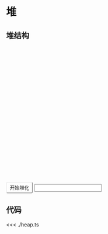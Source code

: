 # 堆


## 堆结构

<div class="svg-container">
  <svg id="heap"></svg>
</div>
<button id="heapifyButton" class="btn">开始堆化</button>

<input />

## 代码

<<< ./heap.ts

<script setup>

import { onMounted } from 'vue'
import { MinHeap } from './heap.ts'

onMounted(() => {


 const data = [15, 7, 19, 3, 12, 9, 2, 18, 14, 5, 20, 11]
      const svg = document.getElementById("heap");
      const nodeRadius = 20;
      const nodeSpacing = 80;

      let isAnimating = false;
      let animationStartTime;
      const duration = 1000; // 动画持续1秒

      function drawNode(x, y, value) {
        const node = document.createElementNS(
          "http://www.w3.org/2000/svg",
          "circle"
        );
        node.setAttribute("cx", x);
        node.setAttribute("cy", y);
        node.setAttribute("r", nodeRadius);
        node.setAttribute("class", "node");
        svg.appendChild(node);

        const text = document.createElementNS(
          "http://www.w3.org/2000/svg",
          "text"
        );
        text.setAttribute("x", x);
        text.setAttribute("y", y + 5);
        text.setAttribute("text-anchor", "middle");
        text.textContent = value;
        svg.appendChild(text);
      }

      function drawLine(x1, y1, x2, y2) {
        const line = document.createElementNS(
          "http://www.w3.org/2000/svg",
          "line"
        );
        line.setAttribute("x1", x1);
        line.setAttribute("y1", y1);
        line.setAttribute("x2", x2);
        line.setAttribute("y2", y2);
        line.setAttribute("class", "line");
        svg.appendChild(line);
      }

      function startSwap(index1, index2) {
        // if (isAnimating) return;

        return new Promise((r) => {
          const node1 = svg.querySelectorAll("circle")[index1];
          const node2 = svg.querySelectorAll("circle")[index2];
          const text1 = svg.querySelectorAll("text")[index1];
          const text2 = svg.querySelectorAll("text")[index2];

          const x1 = parseFloat(node1.getAttribute("cx"));
          const x2 = parseFloat(node2.getAttribute("cx"));
          const y1 = parseFloat(node1.getAttribute("cy"));
          const y2 = parseFloat(node2.getAttribute("cy"));

          // 转换为数组索引（输入1对应索引0）

          isAnimating = true;
          animationStartTime = performance.now();

          // 记录初始位置

          function animate(timestamp) {
            const elapsed = timestamp - animationStartTime;
            const progress = Math.min(elapsed / duration, 1);

            // 使用缓动函数提升动画效果
            const easeProgress =
              progress < 0.5
                ? 2 * progress * progress
                : 1 - Math.pow(-2 * progress + 2, 2) / 2;

            // 更新位置
            const currentX1 = x1 + (x2 - x1) * easeProgress;
            const currentY1 = y1 + (y2 - y1) * easeProgress;
            const currentX2 = x2 + (x1 - x2) * easeProgress;
            const currentY2 = y2 + (y1 - y2) * easeProgress;

            node1.setAttribute("cx", currentX1);
            node1.setAttribute("cy", currentY1);
            text1.setAttribute("x", currentX1);
            text1.setAttribute("y", currentY1 + 5);

            node2.setAttribute("cx", currentX2);
            node2.setAttribute("cy", currentY2);
            text2.setAttribute("x", currentX2);
            text2.setAttribute("y", currentY2 + 5);

            if (progress < 1) {
              requestAnimationFrame(animate);
            } else {
              r();
            }
          }

          requestAnimationFrame(animate);
        });
      }

      function updateVisualization(arr) {
        // 清除现有节点和线条
        while (svg.firstChild) {
          svg.removeChild(svg.firstChild);
        }

        const svgNS = "http://www.w3.org/2000/svg";
        const nodeRadius = 20;
        const verticalSpacing = 80;
        const horizontalSpacing = 80;

        // Calculate tree height
        const treeHeight = Math.ceil(Math.log2(arr.length + 1));

        console.log('tree height', treeHeight);
        svg.setAttribute('height', treeHeight * verticalSpacing)

        // Calculate node positions using BFS
        const positions = [];
        if (arr.length === 0) return;

        // Root node position
        // const svgWidth = Math.pow(2, treeHeight) * horizontalSpacing;
        const svgWidth = svg.clientWidth
        const svgHeight = treeHeight * verticalSpacing + 100;
        positions[0] = { x: svgWidth / 2, y: 50 };

        const queue = [0];
        while (queue.length > 0) {
          const i = queue.shift();
          const level = Math.floor(Math.log2(i + 1));
          const currentSpacing = svgWidth / Math.pow(2, level + 2);

          // Left child
          const leftIdx = 2 * i + 1;
          if (leftIdx < arr.length) {
            positions[leftIdx] = {
              x: positions[i].x - currentSpacing,
              y: positions[i].y + verticalSpacing,
            };
            queue.push(leftIdx);
          }

          // Right child
          const rightIdx = 2 * i + 2;
          if (rightIdx < arr.length) {
            positions[rightIdx] = {
              x: positions[i].x + currentSpacing,
              y: positions[i].y + verticalSpacing,
            };
            queue.push(rightIdx);
          }
        }


          // 重新绘制线条
          for (let i = 0; i < arr.length; i++) {
          const parentIndex = Math.floor((i - 1) / 2);
          if (parentIndex >= 0) {
            drawLine(
              positions[parentIndex].x,
              positions[parentIndex].y,
              positions[i].x,
              positions[i].y
            );
          }
        }

        // 重新绘制节点
        for (let i = 0; i < arr.length; i++) {
          drawNode(positions[i].x, positions[i].y, arr[i]);
        }

        return
        // Draw connections first
        for (let i = 0; i < arr.length; i++) {
          if (!positions[i]) continue;

          // Draw line to left child
          const leftChild = 2 * i + 1;
          if (leftChild < arr.length && positions[leftChild]) {
            const line = document.createElementNS(svgNS, "line");
            line.setAttribute("x1", positions[i].x);
            line.setAttribute("y1", positions[i].y);
            line.setAttribute("x2", positions[leftChild].x);
            line.setAttribute("y2", positions[leftChild].y);
            line.setAttribute("stroke", "black");
            svg.appendChild(line);
          }

          // Draw line to right child
          const rightChild = 2 * i + 2;
          if (rightChild < arr.length && positions[rightChild]) {
            const line = document.createElementNS(svgNS, "line");
            line.setAttribute("x1", positions[i].x);
            line.setAttribute("y1", positions[i].y);
            line.setAttribute("x2", positions[rightChild].x);
            line.setAttribute("y2", positions[rightChild].y);
            line.setAttribute("stroke", "black");
            svg.appendChild(line);
          }
        }

        // Draw nodes
        for (let i = 0; i < arr.length; i++) {
          if (!positions[i]) continue;

          // Draw node circle
          const circle = document.createElementNS(svgNS, "circle");
          circle.setAttribute("cx", positions[i].x);
          circle.setAttribute("cy", positions[i].y);
          circle.setAttribute("r", nodeRadius);
          circle.setAttribute("fill", "white");
          circle.setAttribute("stroke", "black");
          svg.appendChild(circle);

          // Draw node text
          const text = document.createElementNS(svgNS, "text");
          text.setAttribute("x", positions[i].x);
          text.setAttribute("y", positions[i].y);
          text.setAttribute("text-anchor", "middle");
          text.setAttribute("dominant-baseline", "middle");
          text.setAttribute("fill", "black");
          text.textContent = arr[i];
          svg.appendChild(text);
        }

        return;

        const positions1 = [];
        const levels = Math.floor(Math.log2(arr.length)) + 1;
        const startX = svg.clientWidth / 2;
        const startY = 50;

        // 重新计算每个节点的位置
        for (let i = 0; i < arr.length; i++) {
          const level = Math.floor(Math.log2(i + 1));
          const indexInLevel = i - (Math.pow(2, level) - 1);
          const count = Math.floor(Math.pow(2, level) / 2);

          console.log("count", i, level, count, indexInLevel);

          const x =
            startX +
            (indexInLevel >= count ? 1 : -1) *
              nodeSpacing *
              level *
              Math.abs(count - indexInLevel === 0 ? 1 : count - indexInLevel);
          const y = startY + level * nodeSpacing;
          positions.push({ x, y });
        }

        // 重新绘制线条
        for (let i = 0; i < arr.length; i++) {
          const parentIndex = Math.floor((i - 1) / 2);
          if (parentIndex >= 0) {
            drawLine(
              positions[parentIndex].x,
              positions[parentIndex].y,
              positions[i].x,
              positions[i].y
            );
          }
        }

        // 重新绘制节点
        for (let i = 0; i < arr.length; i++) {
          drawNode(positions[i].x, positions[i].y, arr[i]);
        }
      }

      // 在页面加载时展示初始数据的树形结构
      updateVisualization(data);

      function buildHeap(originItems) {
        const items = [...originItems];
        const orders = [];
        const maxIndex = items.length - 1;
        // 从最后一个非叶子节点开始，自上而下式堆化
        for (let i = (maxIndex - 1) >>> 1; i >= 0; --i) {
          let ni = i;
          // 自上而下式堆化
          while (true) {
            let minIndex = ni;
            const leftChildIndex = minIndex * 2 + 1;
            const rightChildIndex = leftChildIndex + 1;
            if (
              leftChildIndex <= maxIndex &&
              items[minIndex] > items[leftChildIndex]
            ) {
              minIndex = leftChildIndex;
            }
            if (
              rightChildIndex <= maxIndex &&
              items[minIndex] > items[rightChildIndex]
            ) {
              minIndex = rightChildIndex;
            }

            console.log(ni, minIndex);

            if (minIndex === ni) break;

            orders.push([ni, minIndex]);
            const temp = items[ni];
            items[ni] = items[minIndex];
            items[minIndex] = temp;
            ni = minIndex;
          }
        }

        // console.log('items', items);

        return { originItems, items, orders };
      }

      // function buildHeap() {
      //   const n = data.length;
      //   for (let i = Math.floor(n / 2) - 1; i >= 0; i--) {
      //     heapify(data, n, i);
      //   }
      //   updateVisualization(data); // 初始可视化
      // }

      async function buildMinHeap() {
        const newData = [...data];
        const heapData = buildHeap(data);
        for (let index = 0; index < heapData.orders.length; index++) {
          const element = heapData.orders[index];
          await startSwap(element[0], element[1]);
          const temp = newData[element[0]];
          newData[element[0]] = newData[element[1]];
          newData[element[1]] = temp;
          updateVisualization(newData);
        }

        console.log("heapData", heapData);
      }

      document
        .getElementById("heapifyButton")
        .addEventListener("click", buildMinHeap);

})

</script>


<style scope>
  .btn {
    padding: 4px 8px;
    border-radius: 4px;
    border-color: var(--vp-button-alt-border);
    color: var(--vp-button-alt-text);
    background-color: var(--vp-button-alt-bg);
    margin-top: 10px
  }
  
  .svg-container {
    height: 360px;
    overflow: auto;
    border-radius: 8px;
    background-color: var(--vp-code-block-bg);
  }

  svg {
    width: 100%;
  }
  .node {
    fill: lightblue;
    stroke: black;
    stroke-width: 1px;
  }
  .line {
    stroke: black;
    stroke-width: 1px;
  }
</style>
